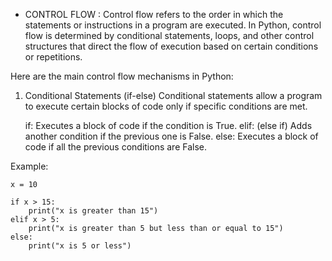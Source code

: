 * CONTROL FLOW : 
    Control flow refers to the order in which the statements or instructions in a program are executed. In Python, control flow is determined by conditional statements, loops, and other control structures that direct the flow of execution based on certain conditions or repetitions.

Here are the main control flow mechanisms in Python:

1. Conditional Statements (if-else)
    Conditional statements allow a program to execute certain blocks of code only if specific conditions are met.

    if: Executes a block of code if the condition is True.
    elif: (else if) Adds another condition if the previous one is False.
    else: Executes a block of code if all the previous conditions are False.

Example:

    x = 10

    if x > 15:
        print("x is greater than 15")
    elif x > 5:
        print("x is greater than 5 but less than or equal to 15")
    else:
        print("x is 5 or less")
